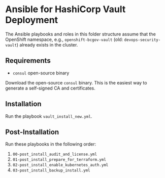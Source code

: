 # Ansible for HashiCorp Vault Deployment

The Ansible playbooks and roles in this folder structure assume that the OpenShift namespace, e.g.,
`openshift-bcgov-vault` (old: `devops-security-vault`) already exists in the cluster.

## Requirements

* `consul` open-source binary

Download the open-source `consul` binary.
This is the easiest way to generate a self-signed CA and certificates.

## Installation

Run the playbook `vault_install_new.yml`.

## Post-Installation

Run these playbooks in the following order:

1. `00-post_install_audit_and_license.yml`
2. `01-post_install_prepare_for_terraform.yml`
3. `02-post_install_enable_kubernetes_auth.yml`
4. `03-post_install_backup_install.yml`
